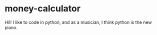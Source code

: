 # money-calculator

Hi!! 
I like to code in python, and as a musician, I think python is the new piano.
